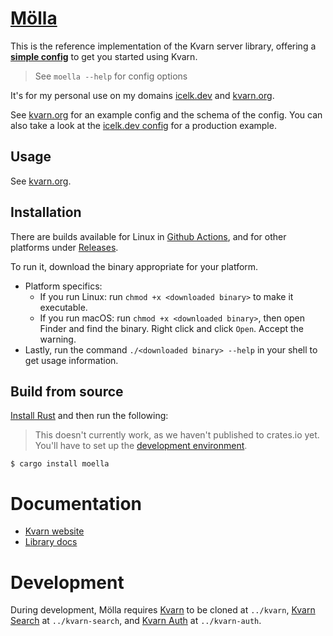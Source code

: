# [Mölla](https://kvarn.org/moella/)

This is the reference implementation of the Kvarn server library,
offering a [**simple config**](https://kvarn.org/moella/) to get you started using Kvarn.

> See `moella --help` for config options

It's for my personal use on my domains [icelk.dev](https://icelk.dev/) and [kvarn.org](https://kvarn.org/).

See [kvarn.org](https://kvarn.org/moella/) for an example config and the schema of the config.
You can also take a look at the [icelk.dev config](https://github.com/Icelk/icelk.dev/blob/main/icelk.dev.ron)
for a production example.

## Usage

See [kvarn.org](https://kvarn.org/moella/).

## Installation

There are builds available for Linux in [Github Actions](https://github.com/Icelk/moella/actions),
and for other platforms under [Releases](https://github.com/Icelk/moella/releases).

To run it, download the binary appropriate for your platform.

-   Platform specifics:
    -   If you run Linux: run `chmod +x <downloaded binary>` to make it executable.
    -   If you run macOS: run `chmod +x <downloaded binary>`, then open Finder and find
        the binary. Right click and click `Open`. Accept the warning.
-   Lastly, run the command `./<downloaded binary> --help` in your shell to
    get usage information.

## Build from source

[Install Rust](https://rust-lang.org/learn/get-started) and then run the following:

> This doesn't currently work, as we haven't published to crates.io yet.
> You'll have to set up the [development environment](#development).

```shell
$ cargo install moella
```

# Documentation

- [Kvarn website](https://kvarn.org/moella/)
- [Library docs](https://doc.icelk.dev/moella/moella/)

# Development

During development, Mölla requires
[Kvarn](https://github.com/Icelk/kvarn) to be cloned at `../kvarn`,
[Kvarn Search](https://github.com/Icelk/kvarn-search) at `../kvarn-search`,
and [Kvarn Auth](https://github.com/Icelk/kvarn-auth) at `../kvarn-auth`.
